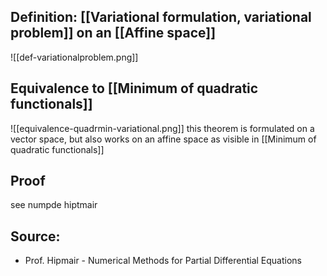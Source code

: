 

## Definition: [[Variational formulation, variational problem]] on an [[Affine space]]

![[def-variationalproblem.png]]



## Equivalence to [[Minimum of quadratic functionals]]

![[equivalence-quadrmin-variational.png]]
this theorem is formulated on a vector space, but also works on an affine space as visible in [[Minimum of quadratic functionals]]




## Proof
see numpde hiptmair


## Source:
- Prof. Hipmair - Numerical Methods for Partial Differential Equations